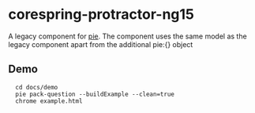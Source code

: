 # corespring-protractor-ng15

A legacy component for [pie](http://github.com/PieLabs/pie).
The component uses the same model as the legacy component apart from the additional pie:{} object

## Demo

 ```
   cd docs/demo 
   pie pack-question --buildExample --clean=true 
   chrome example.html     
 ```  
  

 

 
